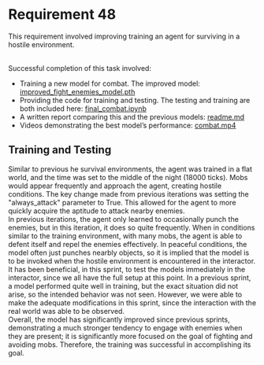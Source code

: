 
<h1>Requirement 48</h1>
This requirement involved improving training an agent for surviving in a hostile environment.
       
  
&nbsp;  
Successful completion of this task involved:
- Training a new model for combat. The improved model: [improved_fight_enemies_model.pth](https://github.com/lincolnschick/ML4MC/blob/main/docs/reports/requirement-48/improved_fight_enemies_model.pth)
- Providing the code for training and testing. The testing and training are both included here: [final_combat.ipynb](https://github.com/lincolnschick/ML4MC/blob/main/docs/reports/requirement-48/final_combat.ipynb)
- A written report comparing this and the previous models: [readme.md](https://github.com/lincolnschick/ML4MC/blob/main/docs/reports/requirement-48/readme.md)
- Videos demonstrating the best model’s performance: [combat.mp4](https://github.com/lincolnschick/ML4MC/blob/main/docs/reports/requirement-48/combat.mp4)


<h2>Training and Testing</h2>
Similar to previous he survival environments, the agent was trained in a flat world, and the time was set to the middle of the night (18000 ticks). Mobs would appear frequently and approach the agent, creating hostile conditions. The key change made from previous iterations was setting the "always_attack" parameter to True. This allowed for the agent to more quickly acquire the aptitude to attack nearby enemies. 


<br/>
In previous iterations, the agent only learned to occasionally punch the enemies, but in this iteration, it does so quite frequently. When in conditions similar to the training environment, with many mobs, the agent is able to defent itself and repel the enemies effectively. In peaceful conditions, the model often just punches nearbly objects, so it is implied that the model is to be invoked when the hostile environment is encountered in the interactor. It has been beneficial, in this sprint, to test the models immediately in the interactor, since we all have the full setup at this point. In a previous sprint, a model performed quite well in training, but the exact situation did not arise, so the intended behavior was not seen. However, we were able to make the adequate modifications in this sprint, since the interaction with the real world was able to be observed.


<br/>
Overall, the model has significantly improved since previous sprints, demonstrating a much stronger tendency to engage with enemies when they are present; it is significantly more focused on the goal of fighting and avoiding mobs. Therefore, the training was successful in accomplishing its goal. 

